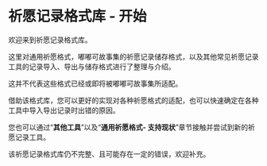 # 祈愿记录格式库 - 开始
<!-- {docsify-ignore-all} -->
欢迎来到祈愿记录格式库。

这里对通用祈愿格式，嘟嘟可故事集的祈愿记录储存格式，以及其他常见祈愿记录工具的记录导入、导出与储存格式进行了整理与介绍。

这并不代表这些格式已经或即将被嘟嘟可故事集所适配。

借助该格式库，您可以更好的实现对各种祈愿格式的适配，也可以快速确定在各种工具中导入导出记录时出错的原因。

您也可以通过“**其他工具**”以及“**通用祈愿格式- 支持现状**”章节接触并尝试到新的祈愿记录工具。

该祈愿记录格式库仍不完整、且可能存在一定的错误，欢迎补充。
